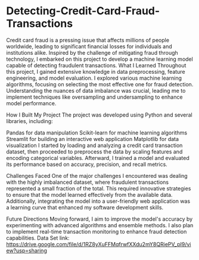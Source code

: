 # Detecting-Credit-Card-Fraud-Transactions
Credit card fraud is a pressing issue that affects millions of people worldwide, leading to significant financial losses for individuals and institutions alike. Inspired by the challenge of mitigating fraud through technology, I embarked on this project to develop a machine learning model capable of detecting fraudulent transactions.
What I Learned
Throughout this project, I gained extensive knowledge in data preprocessing, feature engineering, and model evaluation. I explored various machine learning algorithms, focusing on selecting the most effective one for fraud detection. Understanding the nuances of data imbalance was crucial, leading me to implement techniques like oversampling and undersampling to enhance model performance.

How I Built My Project
The project was developed using Python and several libraries, including:

Pandas for data manipulation
Scikit-learn for machine learning algorithms
Streamlit for building an interactive web application
Matplotlib for data visualization
I started by loading and analyzing a credit card transaction dataset, then proceeded to preprocess the data by scaling features and encoding categorical variables. Afterward, I trained a model and evaluated its performance based on accuracy, precision, and recall metrics.

Challenges Faced
One of the major challenges I encountered was dealing with the highly imbalanced dataset, where fraudulent transactions represented a small fraction of the total. This required innovative strategies to ensure that the model learned effectively from the available data. Additionally, integrating the model into a user-friendly web application was a learning curve that enhanced my software development skills.

Future Directions
Moving forward, I aim to improve the model's accuracy by experimenting with advanced algorithms and ensemble methods. I also plan to implement real-time transaction monitoring to enhance fraud detection capabilities.
Data Set link: https://drive.google.com/file/d/1RZ8yXuFFMqfrwfXXdu2mY8QRiePV_pI9/view?usp=sharing
